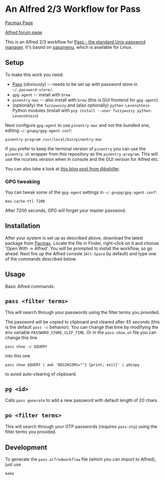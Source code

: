 # An Alfred 2/3 Workflow for Pass

[Pacmax Page](https://pacmax.org/pac/cgenie-alfred-pass/)

[Alfred forum page](https://www.alfredforum.com/topic/8471-pass-the-standard-unix-password-manager/)

This is an Alfred 2/3 workflow for [Pass - the standard Unix password manager](https://www.passwordstore.org/). It's based on [passmenu](http://git.zx2c4.com/password-store/tree/contrib/dmenu/passmenu), which is available for Linux.

## Setup

To make this work you need:
* [Pass](https://www.passwordstore.org/) (obviously) -- needs to be set up with password store in
  `~/.password-store/`.
* `gpg-agent` -- install with `brew`
* `pinentry-mac` -- also install with `brew` (this is GUI frontend for `gpg-agent`).
* (optionally) the `fuzzywuzzy` and (also optionally) `python-Levenshtein`
  Python modules (install with `pip install --user fuzzywuzzy python-Levenshtein`)

Next configure `gpg-agent` to use `pinentry-mac` and not the bundled one, editing `~/.gnupg/gpg-agent.conf`:

```
pinentry-program /usr/local/bin/pinentry-mac
```

If you prefer to keep the terminal version of `pinentry` you can use the
`pinentry.sh` wrapper from this repository as the `pinentry-program`. This will
use the ncurses version when in console and the GUI version for Alfred etc.

You can also take a look at [this blog post from @bshiller](https://brianschiller.com/blog/2016/08/31/gnu-pass-alfred).

### GPG tweaking

You can tweak some of the `gpg-agent` settings in `~/.gnupg/gpg-agent.conf`:

```
max-cache-ttl 7200
```

After 7200 seconds, GPG will forget your master password.

## Installation

After your system is set up as described above, download the latest package from
[Pacmax](https://pacmax.org/pac/cgenie-alfred-pass/). Locate the file in Finder, right-click
on it and choose 'Open With -> Alfred'. You will be prompted to install the workflow, so go ahead.
Next fire up the Alfred console (`Alt-Space` by default) and type one of the commands described below.

## Usage

Basic Alfred commands:

## `pass <filter terms>`

This will search through your passwords using the filter terms you provided.

The password will be copied to clipboard and cleared after 45 seconds (this is the default
`pass -c` behavior).  You can change that time by modifying the env variable
`PASSWORD_STORE_CLIP_TIME`. Or in the `pass-show.sh` file you can change this line

```
pass show -c $QUERY
```

into this one

```
pass show $QUERY | awk 'BEGIN{ORS=""} {print; exit}' | pbcopy
```

to aviod auto-clearing of clipboard.

## `pg <id>`

Calls `pass generate` to add a new password with default length of 20 chars.

## `po <filter terms>`

This will search through your OTP passwords (requires `pass-otp`) using the filter terms you provided.

## Development

To generate the `pass.alfredworkflow` file (which you can import to Alfred), just use

```
make
```

